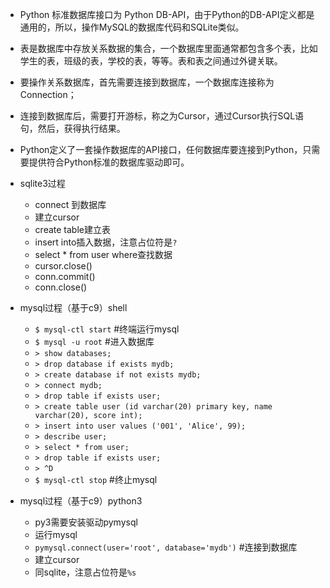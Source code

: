 *   Python 标准数据库接口为 Python DB-API，由于Python的DB-API定义都是通用的，所以，操作MySQL的数据库代码和SQLite类似。

*   表是数据库中存放关系数据的集合，一个数据库里面通常都包含多个表，比如学生的表，班级的表，学校的表，等等。表和表之间通过外键关联。

*   要操作关系数据库，首先需要连接到数据库，一个数据库连接称为Connection；

*   连接到数据库后，需要打开游标，称之为Cursor，通过Cursor执行SQL语句，然后，获得执行结果。

*   Python定义了一套操作数据库的API接口，任何数据库要连接到Python，只需要提供符合Python标准的数据库驱动即可。

*   sqlite3过程

    *   connect 到数据库
    *   建立cursor
    *   create table建立表
    *   insert into插入数据，注意占位符是`?`
    *   select * from user where查找数据
    *   cursor.close()
    *   conn.commit()
    *   conn.close()
    
*   mysql过程（基于c9）shell

    *   `$ mysql-ctl start`     #终端运行mysql
    *   `$ mysql -u root`       #进入数据库
    *   `> show databases;`
    *   `> drop database if exists mydb;`
    *   `> create database if not exists mydb;`
    *   `> connect mydb;`
    *   `> drop table if exists user;`
    *   `> create table user (id varchar(20) primary key, name varchar(20), score int);`
    *   `> insert into user values ('001', 'Alice', 99);`
    *   `> describe user;`
    *   `> select * from user;`
    *   `> drop table if exists user;`
    *   `> ^D`
    *   `$ mysql-ctl stop`      #终止mysql

*   mysql过程（基于c9）python3

    *   py3需要安装驱动pymysql
    *   运行mysql
    *   `pymysql.connect(user='root', database='mydb')`  #连接到数据库
    *   建立cursor
    *   同sqlite，注意占位符是`%s`
